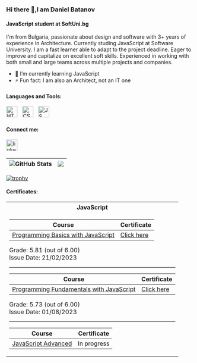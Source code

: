 ### Hi there 👋,I am Daniel Batanov
#### JavaScript student at SoftUni.bg
I'm from Bulgaria, passionate about design and software with 3+ years of experience in Architecture. Currently studing JavaScript at Software University. I am a fast learner able to adapt to the project deadline. Eager to improve and capitalize on excellent soft skills. Experienced in working with both small and large teams across multiple projects and companies.

- 🌱 I’m currently learning JavaScript 
- ⚡ Fun fact: I am also an Architect, not an IT one

#### Languages and Tools:
<img align="left" alt="HTML" width="30px" style="padding-right:10px;" src="https://cdn.jsdelivr.net/gh/devicons/devicon/icons/html5/html5-original.svg"/>
<img align="left" alt="CSS" width="30px" style="padding-right:10px;" src="https://cdn.jsdelivr.net/gh/devicons/devicon/icons/css3/css3-original.svg"/>
<img align="left" alt="JS" width="30px" style="padding-right:10px;" src="https://cdn.jsdelivr.net/gh/devicons/devicon/icons/javascript/javascript-original.svg"/>

<br> </br>

#### Connect me:
[<img align="left" alt='linkedin' width="30px" src='https://cdn.jsdelivr.net/gh/devicons/devicon/icons/linkedin/linkedin-original.svg'>](https://www.linkedin.com/in/daniel-batanov-6799b31a3/)
<br> </br>


| <img align="center" src="https://github-readme-stats.vercel.app/api?username=batanoffs&count_private=true&show_icons=true&include_all_commits=true&hide_border=true&hide=contribs" alt="GitHub Stats" /> | <img align="center" src="https://github-readme-stats.vercel.app/api/top-langs/?username=batanoffs&layout=compact&hide_border=true" /> |
| ------------- | ------------- |


[![trophy](https://github-profile-trophy.vercel.app/?username=batanoffs)](https://github.com/ryo-ma/github-profile-trophy)


#### Certificates:

<table>

<tr>
 <th> JavaScript </th>
</tr>

<tr>
<td>

| **Course**                                                            | **Certificate**                                                   |
| --------------------------------------------------------------------- | ---------------------------------------------------------- |
| <a href="https://softuni.bg/trainings/3991/programming-basics-with-javascript-january-2023" > Programming Basics with JavaScript </a>         | <a href="https://softuni.bg/Certificates/Details/159814/4fcfee60"> Click here</a> |

Grade: 5.81 (out of 6.00)<br /> Issue Date: 21/02/2023</th>
  
---------------------------------------------------------------------------------
  
| **Course**                                                            | **Certificate**                                                   |
| --------------------------------------------------------------------- | ---------------------------------------------------------- |
| <a href="https://softuni.bg/modules/106/fundamentals-module-may-2023/1401" > Programming Fundamentals with JavaScript </a>    | <a href="https://softuni.bg/Certificates/Details/180198/31625e83"> Click here</a> |

Grade: 5.73 (out of 6.00)<br /> Issue Date: 01/08/2023</th>

---------------------------------------------------------------------------------

| **Course**                                                            | **Certificate**                                                   |
| --------------------------------------------------------------------- | ---------------------------------------------------------- |
| <a href="https://softuni.bg/modules/106/fundamentals-module-may-2023/1401" > JavaScript Advanced </a>    | <text> In progress </text> |


  
  
  </table>
  </tr>
</td>
